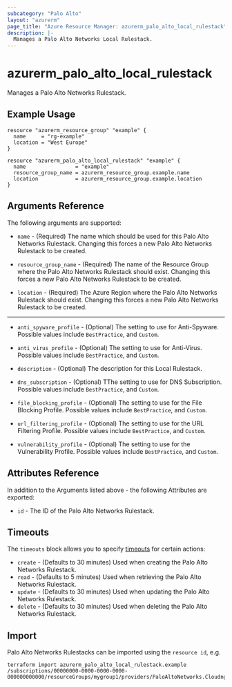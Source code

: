 ```yaml
---
subcategory: "Palo Alto"
layout: "azurerm"
page_title: "Azure Resource Manager: azurerm_palo_alto_local_rulestack"
description: |-
  Manages a Palo Alto Networks Local Rulestack.
---
```


# azurerm_palo_alto_local_rulestack

Manages a Palo Alto Networks Rulestack.

## Example Usage

```hcl
resource "azurerm_resource_group" "example" {
  name     = "rg-example"
  location = "West Europe"
}

resource "azurerm_palo_alto_local_rulestack" "example" {
  name                = "example"
  resource_group_name = azurerm_resource_group.example.name
  location            = azurerm_resource_group.example.location
}
```

## Arguments Reference

The following arguments are supported:

* `name` - (Required) The name which should be used for this Palo Alto Networks Rulestack. Changing this forces a new Palo Alto Networks Rulestack to be created.

* `resource_group_name` - (Required) The name of the Resource Group where the Palo Alto Networks Rulestack should exist. Changing this forces a new Palo Alto Networks Rulestack to be created.

* `location` - (Required) The Azure Region where the Palo Alto Networks Rulestack should exist. Changing this forces a new Palo Alto Networks Rulestack to be created.

---

* `anti_spyware_profile` - (Optional) The setting to use for Anti-Spyware.  Possible values include `BestPractice`, and `Custom`.

* `anti_virus_profile` - (Optional) The setting to use for Anti-Virus. Possible values include `BestPractice`, and `Custom`.

* `description` - (Optional) The description for this Local Rulestack.

* `dns_subscription` - (Optional) TThe setting to use for DNS Subscription. Possible values include `BestPractice`, and `Custom`.

* `file_blocking_profile` - (Optional) The setting to use for the File Blocking Profile. Possible values include `BestPractice`, and `Custom`.

* `url_filtering_profile` - (Optional) The setting to use for the URL Filtering Profile. Possible values include `BestPractice`, and `Custom`.

* `vulnerability_profile` - (Optional) The setting to use for the Vulnerability Profile. Possible values include `BestPractice`, and `Custom`.

## Attributes Reference

In addition to the Arguments listed above - the following Attributes are exported: 

* `id` - The ID of the Palo Alto Networks Rulestack.

## Timeouts

The `timeouts` block allows you to specify [timeouts](https://www.terraform.io/language/resources/syntax#operation-timeouts) for certain actions:

* `create` - (Defaults to 30 minutes) Used when creating the Palo Alto Networks Rulestack.
* `read` - (Defaults to 5 minutes) Used when retrieving the Palo Alto Networks Rulestack.
* `update` - (Defaults to 30 minutes) Used when updating the Palo Alto Networks Rulestack.
* `delete` - (Defaults to 30 minutes) Used when deleting the Palo Alto Networks Rulestack.

## Import

Palo Alto Networks Rulestacks can be imported using the `resource id`, e.g.

```shell
terraform import azurerm_palo_alto_local_rulestack.example /subscriptions/00000000-0000-0000-0000-000000000000/resourceGroups/mygroup1/providers/PaloAltoNetworks.Cloudngfw/localRulestacks/myLocalRulestack
```
